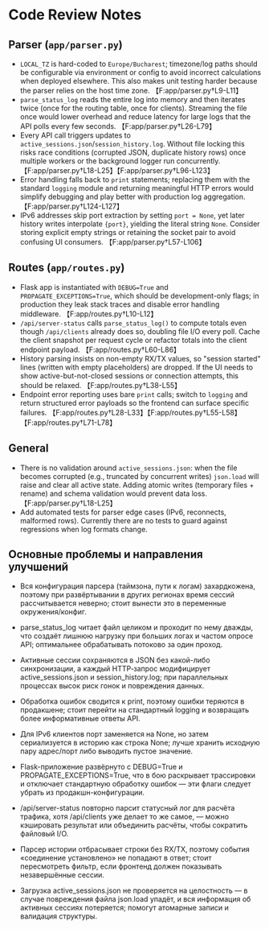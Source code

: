 # Code Review Notes

## Parser (`app/parser.py`)
- `LOCAL_TZ` is hard-coded to `Europe/Bucharest`; timezone/log paths should be configurable via environment or config to avoid incorrect calculations when deployed elsewhere. This also makes unit testing harder because the parser relies on the host time zone. 【F:app/parser.py†L9-L11】
- `parse_status_log` reads the entire log into memory and then iterates twice (once for the routing table, once for clients). Streaming the file once would lower overhead and reduce latency for large logs that the API polls every few seconds. 【F:app/parser.py†L26-L79】
- Every API call triggers updates to `active_sessions.json`/`session_history.log`. Without file locking this risks race conditions (corrupted JSON, duplicate history rows) once multiple workers or the background logger run concurrently. 【F:app/parser.py†L18-L25】【F:app/parser.py†L96-L123】
- Error handling falls back to `print` statements; replacing them with the standard `logging` module and returning meaningful HTTP errors would simplify debugging and play better with production log aggregation. 【F:app/parser.py†L124-L127】
- IPv6 addresses skip port extraction by setting `port = None`, yet later history writes interpolate `{port}`, yielding the literal string `None`. Consider storing explicit empty strings or retaining the socket pair to avoid confusing UI consumers. 【F:app/parser.py†L57-L106】

## Routes (`app/routes.py`)
- Flask app is instantiated with `DEBUG=True` and `PROPAGATE_EXCEPTIONS=True`, which should be development-only flags; in production they leak stack traces and disable error handling middleware. 【F:app/routes.py†L10-L12】
- `/api/server-status` calls `parse_status_log()` to compute totals even though `/api/clients` already does so, doubling file I/O every poll. Cache the client snapshot per request cycle or refactor totals into the client endpoint payload. 【F:app/routes.py†L60-L86】
- History parsing insists on non-empty RX/TX values, so "session started" lines (written with empty placeholders) are dropped. If the UI needs to show active-but-not-closed sessions or connection attempts, this should be relaxed. 【F:app/routes.py†L38-L55】
- Endpoint error reporting uses bare `print` calls; switch to `logging` and return structured error payloads so the frontend can surface specific failures. 【F:app/routes.py†L28-L33】【F:app/routes.py†L55-L58】【F:app/routes.py†L71-L78】

## General
- There is no validation around `active_sessions.json`: when the file becomes corrupted (e.g., truncated by concurrent writes) `json.load` will raise and clear all active state. Adding atomic writes (temporary files + rename) and schema validation would prevent data loss. 【F:app/parser.py†L18-L25】
- Add automated tests for parser edge cases (IPv6, reconnects, malformed rows). Currently there are no tests to guard against regressions when log formats change.

## Основные проблемы и направления улучшений

- Вся конфигурация парсера (таймзона, пути к логам) захардкожена, поэтому при развёртывании в других регионах время сессий рассчитывается неверно; стоит вынести это в переменные окружения/конфиг. 

- parse_status_log читает файл целиком и проходит по нему дважды, что создаёт лишнюю нагрузку при больших логах и частом опросе API; оптимальнее обрабатывать потоково за один проход. 

- Активные сессии сохраняются в JSON без какой-либо синхронизации, а каждый HTTP‑запрос модифицирует active_sessions.json и session_history.log; при параллельных процессах высок риск гонок и повреждения данных. 

- Обработка ошибок сводится к print, поэтому ошибки теряются в продакшене; стоит перейти на стандартный logging и возвращать более информативные ответы API. 

- Для IPv6 клиентов порт заменяется на None, но затем сериализуется в историю как строка None; лучше хранить исходную пару адрес/порт либо выводить пустое значение. 

- Flask-приложение развёрнуто с DEBUG=True и PROPAGATE_EXCEPTIONS=True, что в бою раскрывает трассировки и отключает стандартную обработку ошибок — эти флаги следует убрать из продакшн-конфигурации. 

- /api/server-status повторно парсит статусный лог для расчёта трафика, хотя /api/clients уже делает то же самое, — можно кэшировать результат или объединить расчёты, чтобы сократить файловый I/O. 

- Парсер истории отбрасывает строки без RX/TX, поэтому события «соединение установлено» не попадают в ответ; стоит пересмотреть фильтр, если фронтенд должен показывать незавершённые сессии. 

- Загрузка active_sessions.json не проверяется на целостность — в случае повреждения файла json.load упадёт, и вся информация об активных сессиях потеряется; помогут атомарные записи и валидация структуры. 
